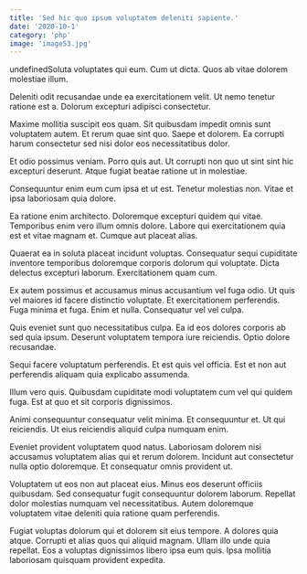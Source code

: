 ```yaml
---
title: 'Sed hic quo ipsum voluptatem deleniti sapiente.'
date: '2020-10-1'
category: 'php'
image: 'image53.jpg'
---
```


undefinedSoluta voluptates qui eum. Cum ut dicta. Quos ab vitae dolorem molestiae illum.
 Deleniti odit recusandae unde ea exercitationem velit. Ut nemo tenetur ratione est a. Dolorum excepturi adipisci consectetur.
 Maxime mollitia suscipit eos quam. Sit quibusdam impedit omnis sunt voluptatem autem. Et rerum quae sint quo. Saepe et dolorem. Ea corrupti harum consectetur sed nisi dolor eos necessitatibus dolor.

Et odio possimus veniam. Porro quis aut. Ut corrupti non quo ut sint sint hic excepturi deserunt. Atque fugiat beatae ratione ut in molestiae.
 Consequuntur enim eum cum ipsa et ut est. Tenetur molestias non. Vitae et ipsa laboriosam quia dolore.
 Ea ratione enim architecto. Doloremque excepturi quidem qui vitae. Temporibus enim vero illum omnis dolore. Labore qui exercitationem quia est et vitae magnam et. Cumque aut placeat alias.

Quaerat ea in soluta placeat incidunt voluptas. Consequatur sequi cupiditate inventore temporibus doloremque corporis dolorum qui voluptate. Dicta delectus excepturi laborum. Exercitationem quam cum.
 Ex autem possimus et accusamus minus accusantium vel fuga odio. Ut quis vel maiores id facere distinctio voluptate. Et exercitationem perferendis. Fuga minima et fuga. Enim et nulla. Consequatur vel vel culpa.
 Quis eveniet sunt quo necessitatibus culpa. Ea id eos dolores corporis ab sed quia ipsum. Deserunt voluptatem tempora iure reiciendis. Optio dolore recusandae.

Sequi facere voluptatum perferendis. Et est quis vel officia. Est et non aut perferendis aliquam quia explicabo assumenda.
 Illum vero quis. Quibusdam cupiditate modi voluptatem cum vel qui quidem fuga. Est at quo et sit corporis dignissimos.
 Animi consequuntur consequatur velit minima. Et consequuntur et. Ut qui reiciendis. Ut eius reiciendis aliquid culpa numquam enim.

Eveniet provident voluptatem quod natus. Laboriosam dolorem nisi accusamus voluptatem alias qui et rerum dolorem. Incidunt aut consectetur nulla optio doloremque. Et consequatur omnis provident ut.
 Voluptatem ut eos non aut placeat eius. Minus eos deserunt officiis quibusdam. Sed consequatur fugit consequuntur dolorem laborum. Repellat dolor molestias numquam vel necessitatibus. Autem doloremque voluptatem vitae deleniti quia ratione quam perferendis.
 Fugiat voluptas dolorum qui et dolorem sit eius tempore. A dolores quia atque. Corrupti et alias quos qui aliquid magnam. Ullam illo unde quia repellat. Eos a voluptas dignissimos libero ipsa eum quis. Ipsa mollitia laboriosam quisquam provident expedita.


